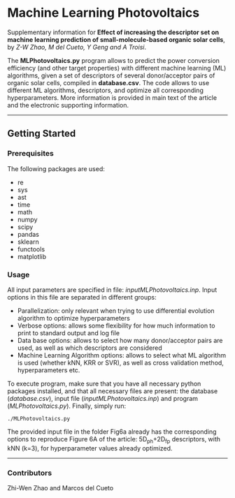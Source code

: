 # Machine Learning Photovoltaics

Supplementary information for **Effect of increasing the descriptor set on machine learning prediction of small-molecule-based organic solar cells**, by _Z-W Zhao, M del Cueto, Y Geng and A Troisi_.

The **MLPhotovoltaics.py** program allows to predict the power conversion efficiency (and other target properties) with different machine learning (ML) algorithms, given a set of descriptors of several donor/acceptor pairs of organic solar cells, compiled in **database.csv**. The code allows to use different ML algorithms, descriptors, and optimize all corresponding hyperparameters. More information is provided in main text of the article and the electronic supporting information.

---

## Getting Started

### Prerequisites

The following packages are used:

- re
- sys
- ast
- time
- math
- numpy
- scipy
- pandas
- sklearn
- functools
- matplotlib

### Usage

All input parameters are specified in file: _inputMLPhotovoltaics.inp_. Input options in this file are separated in different groups:

- Parallelization: only relevant when trying to use differential evolution algorithm to optimize hyperparameters
- Verbose options: allows some flexibility for how much information to print to standard output and log file
- Data base options: allows to select how many donor/acceptor pairs are used, as well as which descriptors are considered
- Machine Learning Algorithm options: allows to select what ML algorithm is used (whether kNN, KRR or SVR), as well as cross validation method, hyperparameters etc.

To execute program, make sure that you have all necessary python packages installed, and that all necessary files are present: the database (_database.csv_), input file (_inputMLPhotovoltaics.inp_) and program (_MLPhotovoltaics.py_). Finally, simply run:

```
./MLPhotovoltaics.py
```

The provided input file  in the folder Fig6a already has the corresponding options to reproduce Figure 6A of the article: 5D<sub>ph</sub>+2D<sub>fp</sub> descriptors, with kNN (k=3), for hyperparameter values already optimized.

---

### Contributors

Zhi-Wen Zhao and Marcos del Cueto
